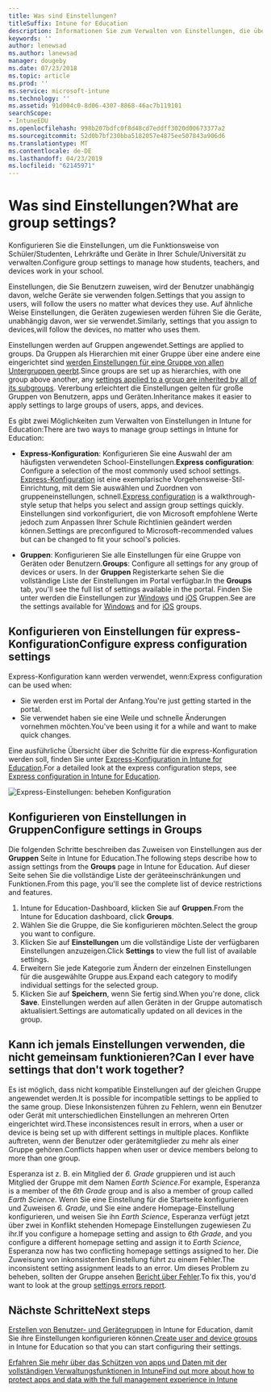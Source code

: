```yaml
---
title: Was sind Einstellungen?
titleSuffix: Intune for Education
description: Informationen Sie zum Verwalten von Einstellungen, die über Intune for Education-Richtlinien.
keywords: ''
author: lenewsad
ms.author: lanewsad
manager: dougeby
ms.date: 07/23/2018
ms.topic: article
ms.prod: ''
ms.service: microsoft-intune
ms.technology: ''
ms.assetid: 91d004c0-8d06-4307-8868-46ac7b119101
searchScope:
- IntuneEDU
ms.openlocfilehash: 998b207bdfc0f8d48cd7eddff3020d00673377a2
ms.sourcegitcommit: 52d0b7bf230bba5182057e4875ee507843a906d6
ms.translationtype: MT
ms.contentlocale: de-DE
ms.lasthandoff: 04/23/2019
ms.locfileid: "62145971"
---
```

# <a name="what-are-group-settings"></a><span data-ttu-id="0de8f-103">Was sind Einstellungen?</span><span class="sxs-lookup"><span data-stu-id="0de8f-103">What are group settings?</span></span>

<span data-ttu-id="0de8f-104">Konfigurieren Sie die Einstellungen, um die Funktionsweise von Schüler/Studenten, Lehrkräfte und Geräte in Ihrer Schule/Universität zu verwalten.</span><span class="sxs-lookup"><span data-stu-id="0de8f-104">Configure group settings to manage how students, teachers, and devices work in your school.</span></span>

<span data-ttu-id="0de8f-105">Einstellungen, die Sie Benutzern zuweisen, wird der Benutzer unabhängig davon, welche Geräte sie verwenden folgen.</span><span class="sxs-lookup"><span data-stu-id="0de8f-105">Settings that you assign to users, will follow the users no matter what devices they use.</span></span> <span data-ttu-id="0de8f-106">Auf ähnliche Weise Einstellungen, die Geräten zugewiesen werden führen Sie die Geräte, unabhängig davon, wer sie verwendet.</span><span class="sxs-lookup"><span data-stu-id="0de8f-106">Similarly, settings that you assign to devices,will follow the devices, no matter who uses them.</span></span>

<span data-ttu-id="0de8f-107">Einstellungen werden auf Gruppen angewendet.</span><span class="sxs-lookup"><span data-stu-id="0de8f-107">Settings are applied to groups.</span></span> <span data-ttu-id="0de8f-108">Da Gruppen als Hierarchien mit einer Gruppe über eine andere eine eingerichtet sind [werden Einstellungen für eine Gruppe von allen Untergruppen geerbt](settings-inheritance.md).</span><span class="sxs-lookup"><span data-stu-id="0de8f-108">Since groups are set up as hierarchies, with one group above another, any [settings applied to a group are inherited by all of its subgroups](settings-inheritance.md).</span></span> <span data-ttu-id="0de8f-109">Vererbung erleichtert die Einstellungen gelten für große Gruppen von Benutzern, apps und Geräten.</span><span class="sxs-lookup"><span data-stu-id="0de8f-109">Inheritance makes it easier to apply settings to large groups of users, apps, and devices.</span></span>  

<span data-ttu-id="0de8f-110">Es gibt zwei Möglichkeiten zum Verwalten von Einstellungen in Intune for Education:</span><span class="sxs-lookup"><span data-stu-id="0de8f-110">There are two ways to manage group settings in Intune for Education:</span></span>  

* <span data-ttu-id="0de8f-111">__Express-Konfiguration__: Konfigurieren Sie eine Auswahl der am häufigsten verwendeten School-Einstellungen.</span><span class="sxs-lookup"><span data-stu-id="0de8f-111">__Express configuration__: Configure a selection of the most commonly used school settings.</span></span> <span data-ttu-id="0de8f-112">[Express-Konfiguration](Express-configuration-intune-edu.md) ist eine exemplarische Vorgehensweise-Stil-Einrichtung, mit dem Sie auswählen und Zuordnen von gruppeneinstellungen, schnell.</span><span class="sxs-lookup"><span data-stu-id="0de8f-112">[Express configuration](Express-configuration-intune-edu.md) is a walkthrough-style setup that helps you select and assign group settings quickly.</span></span> <span data-ttu-id="0de8f-113">Einstellungen sind vorkonfiguriert, die von Microsoft empfohlene Werte jedoch zum Anpassen Ihrer Schule Richtlinien geändert werden können.</span><span class="sxs-lookup"><span data-stu-id="0de8f-113">Settings are preconfigured to Microsoft-recommended values but can be changed to fit your school's policies.</span></span> 

* <span data-ttu-id="0de8f-114">__Gruppen__: Konfigurieren Sie alle Einstellungen für eine Gruppe von Geräten oder Benutzern.</span><span class="sxs-lookup"><span data-stu-id="0de8f-114">__Groups__: Configure all settings for any group of devices or users.</span></span> <span data-ttu-id="0de8f-115">In der **Gruppen** Registerkarte sehen Sie die vollständige Liste der Einstellungen im Portal verfügbar.</span><span class="sxs-lookup"><span data-stu-id="0de8f-115">In the **Groups** tab, you'll see the full list of settings available in the portal.</span></span> <span data-ttu-id="0de8f-116">Finden Sie unter werden die Einstellungen zur [Windows](all-edu-settings-windows.md) und [iOS](all-edu-settings-ios.md) Gruppen.</span><span class="sxs-lookup"><span data-stu-id="0de8f-116">See are the settings available for [Windows](all-edu-settings-windows.md) and for [iOS](all-edu-settings-ios.md) groups.</span></span>  

## <a name="configure-express-configuration-settings"></a><span data-ttu-id="0de8f-117">Konfigurieren von Einstellungen für express-Konfiguration</span><span class="sxs-lookup"><span data-stu-id="0de8f-117">Configure express configuration settings</span></span>  

<span data-ttu-id="0de8f-118">Express-Konfiguration kann werden verwendet, wenn:</span><span class="sxs-lookup"><span data-stu-id="0de8f-118">Express configuration can be used when:</span></span>
* <span data-ttu-id="0de8f-119">Sie werden erst im Portal der Anfang.</span><span class="sxs-lookup"><span data-stu-id="0de8f-119">You're just getting started in the portal.</span></span>
* <span data-ttu-id="0de8f-120">Sie verwendet haben sie eine Weile und schnelle Änderungen vornehmen möchten.</span><span class="sxs-lookup"><span data-stu-id="0de8f-120">You've been using it for a while and want to make quick changes.</span></span>   

<span data-ttu-id="0de8f-121">Eine ausführliche Übersicht über die Schritte für die express-Konfiguration werden soll, finden Sie unter [Express-Konfiguration in Intune for Education](Express-configuration-intune-edu.md).</span><span class="sxs-lookup"><span data-stu-id="0de8f-121">For a detailed look at the express configuration steps, see [Express configuration in Intune for Education](Express-configuration-intune-edu.md).</span></span>

  ![Express-Einstellungen: beheben Konfiguration](./media/express-config-006-choose-settings.png)  

## <a name="configure-settings-in-groups"></a><span data-ttu-id="0de8f-123">Konfigurieren von Einstellungen in Gruppen</span><span class="sxs-lookup"><span data-stu-id="0de8f-123">Configure settings in Groups</span></span>

<span data-ttu-id="0de8f-124">Die folgenden Schritte beschreiben das Zuweisen von Einstellungen aus der **Gruppen** Seite in Intune for Education.</span><span class="sxs-lookup"><span data-stu-id="0de8f-124">The following steps describe how to assign settings from the **Groups** page in Intune for Education.</span></span> <span data-ttu-id="0de8f-125">Auf dieser Seite sehen Sie die vollständige Liste der geräteeinschränkungen und Funktionen.</span><span class="sxs-lookup"><span data-stu-id="0de8f-125">From this page, you'll see the complete list of device restrictions and features.</span></span>  
1. <span data-ttu-id="0de8f-126">Intune for Education-Dashboard, klicken Sie auf **Gruppen**.</span><span class="sxs-lookup"><span data-stu-id="0de8f-126">From the Intune for Education dashboard, click **Groups**.</span></span>
2. <span data-ttu-id="0de8f-127">Wählen Sie die Gruppe, die Sie konfigurieren möchten.</span><span class="sxs-lookup"><span data-stu-id="0de8f-127">Select the group you want to configure.</span></span>
3. <span data-ttu-id="0de8f-128">Klicken Sie auf **Einstellungen** um die vollständige Liste der verfügbaren Einstellungen anzuzeigen.</span><span class="sxs-lookup"><span data-stu-id="0de8f-128">Click **Settings** to view the full list of available settings.</span></span>
4. <span data-ttu-id="0de8f-129">Erweitern Sie jede Kategorie zum Ändern der einzelnen Einstellungen für die ausgewählte Gruppe aus.</span><span class="sxs-lookup"><span data-stu-id="0de8f-129">Expand each category to modify individual settings for the selected group.</span></span>
5. <span data-ttu-id="0de8f-130">Klicken Sie auf **Speichern**, wenn Sie fertig sind.</span><span class="sxs-lookup"><span data-stu-id="0de8f-130">When you're done, click **Save**.</span></span> <span data-ttu-id="0de8f-131">Einstellungen werden auf allen Geräten in der Gruppe automatisch aktualisiert.</span><span class="sxs-lookup"><span data-stu-id="0de8f-131">Settings are automatically updated on all devices in the group.</span></span>  

## <a name="can-i-ever-have-settings-that-dont-work-together"></a><span data-ttu-id="0de8f-132">Kann ich jemals Einstellungen verwenden, die nicht gemeinsam funktionieren?</span><span class="sxs-lookup"><span data-stu-id="0de8f-132">Can I ever have settings that don't work together?</span></span>

<span data-ttu-id="0de8f-133">Es ist möglich, dass nicht kompatible Einstellungen auf der gleichen Gruppe angewendet werden.</span><span class="sxs-lookup"><span data-stu-id="0de8f-133">It is possible for incompatible settings to be applied to the same group.</span></span> <span data-ttu-id="0de8f-134">Diese Inkonsistenzen führen zu Fehlern, wenn ein Benutzer oder Gerät mit unterschiedlichen Einstellungen an mehreren Orten eingerichtet wird.</span><span class="sxs-lookup"><span data-stu-id="0de8f-134">These inconsistences result in errors, when a user or device is being set up with different settings in multiple places.</span></span> <span data-ttu-id="0de8f-135">Konflikte auftreten, wenn der Benutzer oder gerätemitglieder zu mehr als einer Gruppe gehören.</span><span class="sxs-lookup"><span data-stu-id="0de8f-135">Conflicts happen when user or device members belong to more than one group.</span></span>

<span data-ttu-id="0de8f-136">Esperanza ist z. B. ein Mitglied der *6. Grade* gruppieren und ist auch Mitglied der Gruppe mit dem Namen *Earth Science*.</span><span class="sxs-lookup"><span data-stu-id="0de8f-136">For example, Esperanza is a member of the *6th Grade* group and is also a member of group called *Earth Science*.</span></span> <span data-ttu-id="0de8f-137">Wenn Sie eine Einstellung für die Startseite konfigurieren und Zuweisen *6. Grade*, und Sie eine andere Homepage-Einstellung konfigurieren, und weisen Sie ihn *Earth Science*, Esperanza verfügt jetzt über zwei in Konflikt stehenden Homepage Einstellungen zugewiesen Zu ihr.</span><span class="sxs-lookup"><span data-stu-id="0de8f-137">If you configure a homepage setting and assign to *6th Grade*, and you configure a different homepage setting and assign it to *Earth Science*, Esperanza now has two conflicting homepage settings assigned to her.</span></span> <span data-ttu-id="0de8f-138">Die Zuweisung von inkonsistenten Einstellung führt zu einem Fehler.</span><span class="sxs-lookup"><span data-stu-id="0de8f-138">The inconsistent setting assignment leads to an error.</span></span> <span data-ttu-id="0de8f-139">Um dieses Problem zu beheben, sollten der Gruppe ansehen [Bericht über Fehler](what-are-reports.md).</span><span class="sxs-lookup"><span data-stu-id="0de8f-139">To fix this, you'd want to look at the group [settings errors report](what-are-reports.md).</span></span>  

## <a name="next-steps"></a><span data-ttu-id="0de8f-140">Nächste Schritte</span><span class="sxs-lookup"><span data-stu-id="0de8f-140">Next steps</span></span>
<span data-ttu-id="0de8f-141">[Erstellen von Benutzer- und Gerätegruppen](what-are-groups.md) in Intune for Education, damit Sie ihre Einstellungen konfigurieren können.</span><span class="sxs-lookup"><span data-stu-id="0de8f-141">[Create user and device groups](what-are-groups.md) in Intune for Education so that you can start configuring their settings.</span></span>  

[<span data-ttu-id="0de8f-142">Erfahren Sie mehr über das Schützen von apps und Daten mit der vollständigen Verwaltungsfunktionen in Intune</span><span class="sxs-lookup"><span data-stu-id="0de8f-142">Find out more about how to protect apps and data with the full management experience in Intune</span></span>](https://docs.microsoft.com/intune/deploy-use/protect-apps-and-data-with-microsoft-intune)

